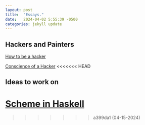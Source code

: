 ```yaml
---
layout: post
title:  "Essays."
date:   2024-04-02 5:55:39 -0500
categories: jekyll update
---
```


## Hackers and Painters

[How to be a hacker](http://www.catb.org/~esr/faqs/hacker-howto.html)

[Conscience of a Hacker](http://phrack.org/issues/7/3.html)
<<<<<<< HEAD



## Ideas to work on
[Scheme in Haskell](https://en.wikibooks.org/wiki/Write_Yourself_a_Scheme_in_48_Hours)
=======
>>>>>>> a399da1 (04-15-2024)
